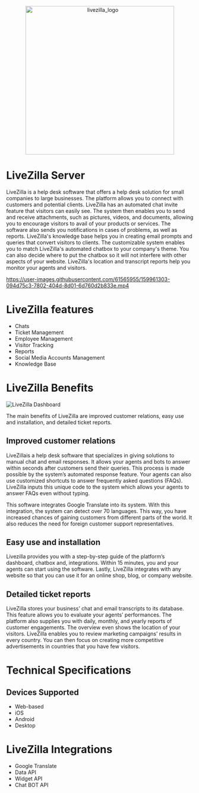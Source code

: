 <p align="center">
  <img src="https://user-images.githubusercontent.com/61565955/159957196-b9a858f9-ae76-4d01-92c5-3808ec7bc01e.png" width="400" alt="livezilla_logo">
</p>


# LiveZilla Server

LiveZilla is a help desk software that offers a help desk solution for small companies to large businesses. The platform allows you to connect with customers and potential clients. LiveZilla has an automated chat invite feature that visitors can easily see. The system then enables you to send and receive attachments, such as pictures, videos, and documents, allowing you to encourage visitors to avail of your products or services. The software also sends you notifications in cases of problems, as well as reports. LiveZilla's knowledge base helps you in creating email prompts and queries that convert visitors to clients. The customizable system enables you to match LiveZilla's automated chatbox to your company's theme. You can also decide where to put the chatbox so it will not interfere with other aspects of your website. LiveZilla's location and transcript reports help you monitor your agents and visitors.

https://user-images.githubusercontent.com/61565955/159961303-094d75c3-7802-404d-8d01-6d760d2b833e.mp4


# LiveZilla features
- Chats
- Ticket Management
- Employee Management
- Visitor Tracking
- Reports
- Social Media Accounts Management
- Knowledge Base

# LiveZilla Benefits
![LiveZilla Dashboard](https://user-images.githubusercontent.com/61565955/159961795-ebb6475d-68b9-469f-bfee-eb5391593860.png)

The main benefits of LiveZilla are improved customer relations, easy use and installation, and detailed ticket reports.

## Improved customer relations

LiveZillais a help desk software that specializes in giving solutions to manual chat and email responses. It allows your agents and bots to answer within seconds after customers send their queries. This process is made possible by the system’s automated response feature. Your agents can also use customized shortcuts to answer frequently asked questions (FAQs). LiveZilla inputs this unique code to the system which allows your agents to answer FAQs even without typing. 

This software integrates Google Translate into its system. With this integration, the system can detect over 70 languages. This way, you have increased chances of gaining customers from different parts of the world. It also reduces the need for foreign customer support representatives.

## Easy use and installation

Livezilla provides you with a step-by-step guide of the platform’s dashboard, chatbox and, integrations. Within 15 minutes, you and your agents can start using the software. Lastly, LiveZilla integrates with any website so that you can use it for an online shop, blog, or company website.

## Detailed ticket reports

LiveZilla stores your business’ chat and email transcripts to its database. This feature allows you to evaluate your agents’ performances. The platform also supplies you with daily, monthly, and yearly reports of customer engagements. The overview even shows the location of your visitors. LiveZilla enables you to review marketing campaigns’ results in every country. You can then focus on creating more competitive advertisements in countries that you have few visitors.

# Technical Specifications
## Devices Supported
- Web-based
- iOS
- Android
- Desktop

# LiveZilla Integrations

- Google Translate
- Data API
- Widget API
- Chat BOT API
